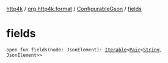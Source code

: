[http4k](../../index.md) / [org.http4k.format](../index.md) / [ConfigurableGson](index.md) / [fields](./fields.md)

# fields

`open fun fields(node: JsonElement): `[`Iterable`](https://kotlinlang.org/api/latest/jvm/stdlib/kotlin.collections/-iterable/index.html)`<`[`Pair`](https://kotlinlang.org/api/latest/jvm/stdlib/kotlin/-pair/index.html)`<`[`String`](https://kotlinlang.org/api/latest/jvm/stdlib/kotlin/-string/index.html)`, JsonElement>>`